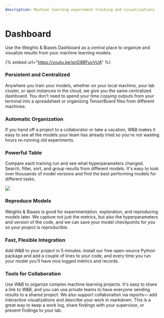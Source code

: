 ```yaml
---
description: Machine learning experiment tracking and visualizations
---
```


# Dashboard

Use the Weights & Biases Dashboard as a central place to organize and visualize results from your machine learning models. 

{% embed url="https://youtu.be/gnD8BFuyVUA" %}

### **Persistent and Centralized**

Anywhere you train your models, whether on your local machine, your lab cluster, or spot instances in the cloud, we give you the same centralized dashboard. You don't need to spend your time copying outputs from your terminal into a spreadsheet or organizing TensorBoard files from different machines.

### Automatic Organization

If you hand off a project to a collaborator or take a vacation, W&B makes it easy to see all the models your team has already tried so you're not wasting hours re-running old experiments.

### **Powerful Table**

Compare each training run and see what hyperparameters changed. Search, filter, sort, and group results from different models. It's easy to look over thousands of model versions and find the best performing models for different tasks. 

![](../.gitbook/assets/image%20%2819%29.png)

### Reproduce Models

Weights & Biases is good for experimentation, exploration, and reproducing models later. We capture not just the metrics, but also the hyperparameters and version of the code, and we can save your model checkpoints for you so your project is reproducible. 

### Fast, Flexible Integration

Add W&B to your project in 5 minutes. Install our free open-source Python package and add a couple of lines to your code, and every time you run your model you'll have nice logged metrics and records.

### Tools for Collaboration

Use W&B to organize complex machine learning projects. It's easy to share a link to W&B, and you can use private teams to have everyone sending results to a shared project. We also support collaboration via reports— add interactive visualizations and describe your work in markdown. This is a great way to keep a work log, share findings with your supervisor, or present findings to your lab.


